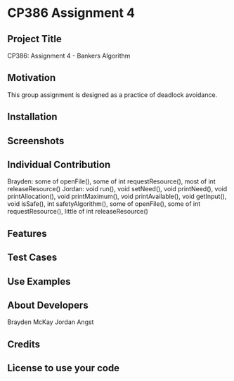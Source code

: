 # CP386 Assignment 4 
## Project Title
CP386: Assignment 4 - Bankers Algorithm
## Motivation
This group assignment is designed as a practice of deadlock avoidance. 
## Installation
## Screenshots
## Individual Contribution 
Brayden: some of openFile(), some of int requestResource(), most of int releaseResource()
Jordan: void run(), void setNeed(), void printNeed(), void printAllocation(), void printMaximum(), void printAvailable(), void getInput(), void isSafe(), int safetyAlgorithm(),  some of openFile(), some of int requestResource(), little of int releaseResource()
## Features
## Test Cases 
## Use Examples
## About Developers 
Brayden McKay
Jordan Angst
## Credits
## License to use your code
